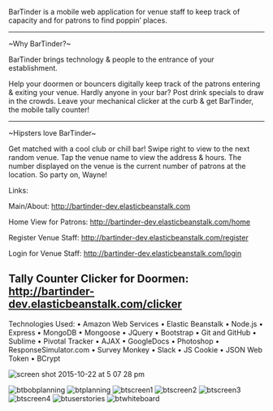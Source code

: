 BarTinder is a mobile web application for venue staff to keep track of capacity and for patrons to find poppin’ places.

----------------------

  ~Why BarTinder?~   

BarTinder brings technology & people to the entrance of your establishment.

Help your doormen or bouncers digitally keep track of the patrons entering & exiting your venue. Hardly anyone in your bar? Post drink specials to draw in the crowds. Leave your mechanical clicker at the curb & get BarTinder, the mobile tally counter!

----------------------

  ~Hipsters love BarTinder~
  

Get matched with a cool club or chill bar! Swipe right to view to the next random venue. Tap the venue name to view the address & hours. The number displayed on the venue is the current number of patrons at the location. So party on, Wayne! 


Links:

Main/About: http://bartinder-dev.elasticbeanstalk.com

Home View for Patrons: http://bartinder-dev.elasticbeanstalk.com/home

Register Venue Staff: http://bartinder-dev.elasticbeanstalk.com/register

Login for Venue Staff: http://bartinder-dev.elasticbeanstalk.com/login

Tally Counter Clicker for Doormen: http://bartinder-dev.elasticbeanstalk.com/clicker
 ------------------------------------
   Technologies Used:
      •       Amazon Web Services
      •       Elastic Beanstalk
      •       Node.js
      •       Express
      •       MongoDB
      •       Mongoose
      •       JQuery
      •       Bootstrap
      •       Git and GitHub
      •       Sublime
      •       Pivotal Tracker
      •       AJAX
      •       GoogleDocs
      •       Photoshop
      •       ResponseSimulator.com
      •       Survey Monkey
      •       Slack
      •       JS Cookie
      •       JSON Web Token
      •       BCrypt

![screen shot 2015-10-22 at 5 07 28 pm](https://cloud.githubusercontent.com/assets/13277130/10679633/8531efb0-78df-11e5-9480-204c17179431.png)

![btbobplanning](https://cloud.githubusercontent.com/assets/13277130/10675734/7cb9a174-78c7-11e5-8bcb-07ad05f1c9df.JPG)
![btplanning](https://cloud.githubusercontent.com/assets/13277130/10675732/7cb831e0-78c7-11e5-9481-c4695db20894.JPG)
![btscreen1](https://cloud.githubusercontent.com/assets/13277130/10675735/7cb9c744-78c7-11e5-9fda-115cd63e2ba8.JPG)
![btscreen2](https://cloud.githubusercontent.com/assets/13277130/10675731/7cb74b2c-78c7-11e5-96e0-6186bb95753d.JPG)
![btscreen3](https://cloud.githubusercontent.com/assets/13277130/10675733/7cb98e64-78c7-11e5-8b5c-f70dd87e27c3.JPG)
![btscreen4](https://cloud.githubusercontent.com/assets/13277130/10675736/7cbec014-78c7-11e5-9de6-bfd37863c0c0.JPG)
![btuserstories](https://cloud.githubusercontent.com/assets/13277130/10675737/7cc11706-78c7-11e5-9b08-1e92b726921d.JPG)
![btwhiteboard](https://cloud.githubusercontent.com/assets/13277130/10675738/7cc74676-78c7-11e5-9ca7-e38fc8767797.JPG)

